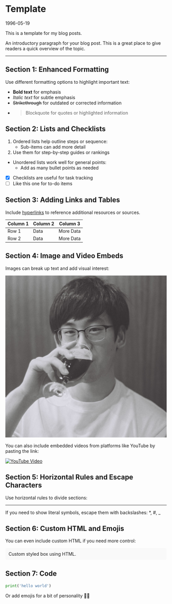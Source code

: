 # Template
1996-05-19

This is a template for my blog posts.

An introductory paragraph for your blog post. This is a great place to give readers a quick overview of the topic.

---

## Section 1: Enhanced Formatting
Use different formatting options to highlight important text:
- **Bold text** for emphasis
- *Italic text* for subtle emphasis
- ~~Strikethrough~~ for outdated or corrected information
- > Blockquote for quotes or highlighted information

## Section 2: Lists and Checklists
1. Ordered lists help outline steps or sequence:
   - Sub-items can add more detail
2. Use them for step-by-step guides or rankings

- Unordered lists work well for general points:
   - Add as many bullet points as needed

- [x] Checklists are useful for task tracking
- [ ] Like this one for to-do items

## Section 3: Adding Links and Tables
Include [hyperlinks](https://example.com) to reference additional resources or sources.

| Column 1 | Column 2 | Column 3 |
| -------- | -------- | -------- |
| Row 1    | Data     | More Data|
| Row 2    | Data     | More Data|

## Section 4: Image and Video Embeds
Images can break up text and add visual interest:

![Example Image](items/yasuhito_pic.jpeg "me")

You can also include embedded videos from platforms like YouTube by pasting the link:

[![YouTube Video](http://img.youtube.com/vi/VIDEO_ID/0.jpg)](https://www.youtube.com/watch?v=ihxv6gve2Js)

## Section 5: Horizontal Rules and Escape Characters
Use horizontal rules to divide sections:

---

If you need to show literal symbols, escape them with backslashes: \*, \#, \_

## Section 6: Custom HTML and Emojis
You can even include custom HTML if you need more control:

<div style="background-color: #f9f9f9; padding: 10px; border-radius: 5px;">
  Custom styled box using HTML.
</div>

## Section 7: Code
```python
print('hello world')
```

Or add emojis for a bit of personality 🎉🚀
